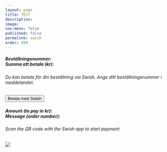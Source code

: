 ```yaml
---
layout: page
title: TEST
description: 
image: 
nav-menu: false
published: false
permalink: swish
order: 999
---
```


<div id="main">
	<section class="major">
		<div class="paydiv inner">
			<h5>Beställningsnummer: <span class="orderid"></span><br>Summa att betala (kr): <span class="ordertotal"></span></h5>
			<h6>Du kan betala för din beställning via Swish. Ange ditt beställningsnummer i meddelandet.</h6>
	  	    	<button class="link swish-link">Betala med Swish</button>
			<!--<a data-v-00899994="" data-v-a20c31e6="" href="swish://payment?data=%7B%22amount%22%3A%7B%22value%22%3Anull%2C%22editable%22%3Atrue%7D%2C%22message%22%3A%7B%22value%22%3A%22Plan%20International%22%2C%22editable%22%3Afalse%7D%2C%22payee%22%3A%7B%22value%22%3A%22123%20900%2073%2011%22%2C%22editable%22%3Afalse%7D%2C%22version%22%3A1%7D&amp;source=charity" class="link swish-link">Swish</a>
			<a href="" class="link swish-link">Betala med Swish</a>-->
      			<div id="swish-qr" class="modal" onclick="this.style.display='none'">
    				<div class="modal-content">
					<h5>Amount (to pay in kr): <span class="ordertotal"></span><br>Message (order number): <span class="orderid"></span></h5>
					<h6>Scan the QR code with the Swish app to start payment</h6>
      					<img src="{{ site.baseurl }}/assets/images/indiskaboxenswish.png" >
				</div>
  			</div>
		</div>
	</section>
</div>
